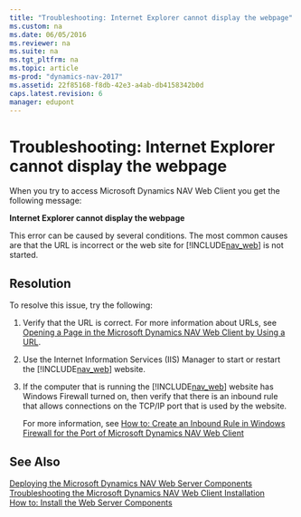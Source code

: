 ```yaml
---
title: "Troubleshooting: Internet Explorer cannot display the webpage"
ms.custom: na
ms.date: 06/05/2016
ms.reviewer: na
ms.suite: na
ms.tgt_pltfrm: na
ms.topic: article
ms-prod: "dynamics-nav-2017"
ms.assetid: 22f85168-f8db-42e3-a4ab-db4158342b0d
caps.latest.revision: 6
manager: edupont
---
```

# Troubleshooting: Internet Explorer cannot display the webpage
When you try to access Microsoft Dynamics NAV Web Client you get the following message:  
  
 **Internet Explorer cannot display the webpage**  
  
 This error can be caused by several conditions. The most common causes are that the URL is incorrect or the web site for [!INCLUDE[nav_web](includes/nav_web_md.md)] is not started.  
  
## Resolution  
 To resolve this issue, try the following:  
  
1.  Verify that the URL is correct. For more information about URLs, see [Opening a Page in the Microsoft Dynamics NAV Web Client by Using a URL](Opening-a-Page-in-the-Microsoft-Dynamics-NAV-Web-Client-by-Using-a-URL.md).  
  
2.  Use the Internet Information Services \(IIS\) Manager to start or restart the [!INCLUDE[nav_web](includes/nav_web_md.md)] website.  
  
3.  If the computer that is running the [!INCLUDE[nav_web](includes/nav_web_md.md)] website has Windows Firewall turned on, then verify that there is an inbound rule that allows connections on the TCP\/IP port that is used by the website.  
  
     For more information, see [How to: Create an Inbound Rule in Windows Firewall for the Port of Microsoft Dynamics NAV Web Client](How%20to:%20Create%20an%20Inbound%20Rule%20in%20Windows%20Firewall%20for%20the%20Port%20of%20Microsoft%20Dynamics%20NAV%20Web%20Client.md)  
  
## See Also  
 [Deploying the Microsoft Dynamics NAV Web Server Components](Deploying-the-Microsoft-Dynamics-NAV-Web-Server-Components.md)   
 [Troubleshooting the Microsoft Dynamics NAV Web Client Installation](Troubleshooting-the-Microsoft-Dynamics-NAV-Web-Client-Installation.md)   
 [How to: Install the Web Server Components](How%20to:%20Install%20the%20Web%20Server%20Components.md)